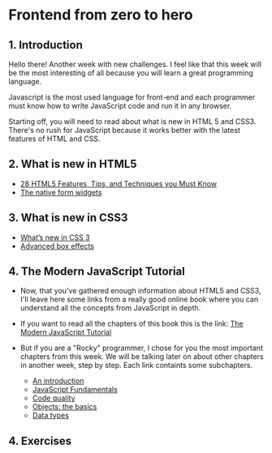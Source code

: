 # Frontend from zero to hero

## 1. Introduction

Hello there! Another week with new challenges. I feel like that this week will be the most interesting of all because you will learn
a great programming language. 

Javascript is the most used language for front-end and each programmer must know how to write JavaScript code and run it in any browser.

Starting off, you will need to read about what is new in HTML 5 and CSS3. There's no rush for JavaScript because it works better with the latest features of HTML and CSS.

## 2. What is new in HTML5

  * [28 HTML5 Features, Tips, and Techniques you Must Know](https://code.tutsplus.com/tutorials/28-html5-features-tips-and-techniques-you-must-know--net-13520)
  * [The native form widgets](https://developer.mozilla.org/en-US/docs/Learn/HTML/Forms/The_native_form_widgets)
  
## 3. What is new in CSS3

  * [What’s new in CSS 3](https://medium.com/beginners-guide-to-mobile-web-development/whats-new-in-css-3-dcd7fa6122e1)
  * [Advanced box effects](https://developer.mozilla.org/en-US/docs/Learn/CSS/Styling_boxes/Advanced_box_effects)

## 4. The Modern JavaScript Tutorial

  * Now, that you've gathered enough information about HTML5 and CSS3, I'll leave here some links from a really good online book where you can understand all the concepts from JavaScript in depth. 
  * If you want to read all the chapters of this book this is the link: [The Modern JavaScript Tutorial](https://javascript.info/)
  * But if you are a "Rocky" programmer, I chose for you the most important chapters from this week. We will be talking later on about other chapters in another week, step by step. Each link containts some subchapters.
      
      * [An introduction](https://javascript.info/getting-started)
      * [JavaScript Fundamentals](https://javascript.info/first-steps)
      * [Code quality](https://javascript.info/code-quality)
      * [Objects: the basics](https://javascript.info/object-basics)
      * [Data types](https://javascript.info/data-types)
  
## 4. Exercises
